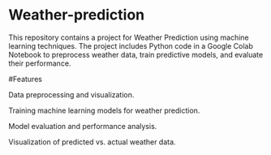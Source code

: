 # Weather-prediction

This repository contains a project for Weather Prediction using machine learning techniques. The project includes Python code in a Google Colab Notebook to preprocess weather data, train predictive models, and evaluate their performance.

#Features

Data preprocessing and visualization.

Training machine learning models for weather prediction.

Model evaluation and performance analysis.

Visualization of predicted vs. actual weather data.
